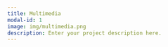 ```yaml
---
title: Multimedia
modal-id: 1
image: img/multimedia.png
description: Enter your project description here.
---
```

